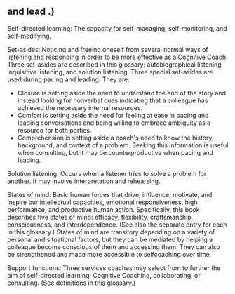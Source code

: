 ## and lead .)

Self-directed learning: The capacity for self-managing, self-monitoring, and self-modifying.

Set-asides: Noticing and freeing oneself from several normal ways of listening and responding in order to be more effective as a Cognitive Coach. Three set-asides are described in this glossary: autobiographical listening, inquisitive listening, and solution listening. Three special set-asides are used during pacing and leading. They are:

- Closure is setting aside the need to understand the end of the story and instead looking for nonverbal cues indicating that a colleague has achieved the necessary internal resources.
- Comfort is setting aside the need for feeling at ease in pacing and leading conversations and being willing to embrace ambiguity as a resource for both parties.
- Comprehension is setting aside a coach's need to know the history, background, and context of a problem. Seeking this information is useful when consulting, but it may be counterproductive when pacing and leading.

Solution listening: Occurs when a listener tries to solve a problem for another. It may involve interpretation and rehearsing.

States of mind: Basic human forces that drive, influence, motivate, and inspire our intellectual capacities, emotional responsiveness, high performance, and productive human action. Specifically, this book describes five states of mind: efficacy, flexibility, craftsmanship, consciousness, and interdependence. (See also the separate entry for each in this glossary.) States of mind are transitory depending on a variety of personal and situational factors, but they can be mediated by helping a colleague become conscious of them and accessing them. They can also be strengthened and made more accessible to selfcoaching over time.

Support functions: Three services coaches may select from to further the aim of self-directed learning: Cognitive Coaching, collaborating, or consulting. (See definitions in this glossary.)